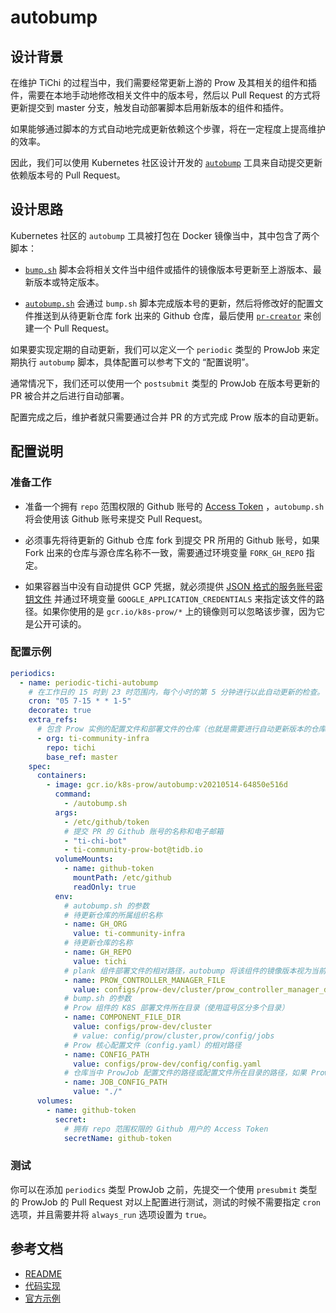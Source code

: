 # autobump

## 设计背景

在维护 TiChi 的过程当中，我们需要经常更新上游的 Prow 及其相关的组件和插件，需要在本地手动地修改相关文件中的版本号，然后以 Pull Request 的方式将更新提交到 master 分支，触发自动部署脚本启用新版本的组件和插件。

如果能够通过脚本的方式自动地完成更新依赖这个步骤，将在一定程度上提高维护的效率。

因此，我们可以使用 Kubernetes 社区设计开发的 [`autobump`](https://github.com/kubernetes/test-infra/tree/master/prow/cmd/autobump) 工具来自动提交更新依赖版本号的 Pull Request。

## 设计思路

Kubernetes 社区的 `autobump` 工具被打包在 Docker 镜像当中，其中包含了两个脚本：

- [`bump.sh`](https://github.com/kubernetes/test-infra/blob/master/prow/cmd/autobump/bump.sh) 脚本会将相关文件当中组件或插件的镜像版本号更新至上游版本、最新版本或特定版本。
  
- [`autobump.sh`](https://github.com/kubernetes/test-infra/blob/master/prow/cmd/autobump/autobump.sh) 会通过 `bump.sh` 脚本完成版本号的更新，然后将修改好的配置文件推送到从待更新仓库 fork 出来的 Github 仓库，最后使用 [`pr-creator`](https://github.com/kubernetes/test-infra/tree/master/robots/pr-creator) 来创建一个 Pull Request。

如果要实现定期的自动更新，我们可以定义一个 `periodic` 类型的 ProwJob 来定期执行 `autobump` 脚本，具体配置可以参考下文的 “配置说明”。

通常情况下，我们还可以使用一个 `postsubmit` 类型的 ProwJob 在版本号更新的 PR 被合并之后进行自动部署。

配置完成之后，维护者就只需要通过合并 PR 的方式完成 Prow 版本的自动更新。

## 配置说明

### 准备工作

- 准备一个拥有 `repo` 范围权限的 Github 账号的 [Access Token](https://github.com/settings/tokens) ，`autobump.sh` 将会使用该 Github 账号来提交 Pull Request。
  
- 必须事先将待更新的 Github 仓库 fork 到提交 PR 所用的 Github 账号，如果 Fork 出来的仓库与源仓库名称不一致，需要通过环境变量 `FORK_GH_REPO` 指定。

- 如果容器当中没有自动提供 GCP 凭据，就必须提供 [JSON 格式的服务账号密钥文件](https://cloud.google.com/iam/docs/creating-managing-service-account-keys) 并通过环境变量 `GOOGLE_APPLICATION_CREDENTIALS` 来指定该文件的路径。如果你使用的是 `gcr.io/k8s-prow/*` 上的镜像则可以忽略该步骤，因为它是公开可读的。
  
### 配置示例

```yaml
periodics:
  - name: periodic-tichi-autobump
    # 在工作日的 15 时到 23 时范围内，每个小时的第 5 分钟进行以此自动更新的检查。
    cron: "05 7-15 * * 1-5"
    decorate: true
    extra_refs:
      # 包含 Prow 实例的配置文件和部署文件的仓库（也就是需要进行自动更新版本的仓库）
      - org: ti-community-infra
        repo: tichi
        base_ref: master
    spec:
      containers:
        - image: gcr.io/k8s-prow/autobump:v20210514-64850e516d
          command:
            - /autobump.sh
          args:
            - /etc/github/token
            # 提交 PR 的 Github 账号的名称和电子邮箱
            - "ti-chi-bot"
            - ti-community-prow-bot@tidb.io
          volumeMounts:
            - name: github-token
              mountPath: /etc/github
              readOnly: true
          env:
            # autobump.sh 的参数
            # 待更新仓库的所属组织名称
            - name: GH_ORG
              value: ti-community-infra
            # 待更新仓库的名称
            - name: GH_REPO
              value: tichi
            # plank 组件部署文件的相对路径，autobump 将该组件的镜像版本视为当前版本（旧的版本）
            - name: PROW_CONTROLLER_MANAGER_FILE
              value: configs/prow-dev/cluster/prow_controller_manager_deployment.yaml
            # bump.sh 的参数
            # Prow 组件的 K8S 部署文件所在目录（使用逗号区分多个目录）
            - name: COMPONENT_FILE_DIR
              value: configs/prow-dev/cluster
              # value: config/prow/cluster,prow/config/jobs
            # Prow 核心配置文件（config.yaml）的相对路径
            - name: CONFIG_PATH
              value: configs/prow-dev/config/config.yaml
            # 仓库当中 ProwJob 配置文件的路径或配置文件所在目录的路径，如果 ProwJob 的配置定义在 config.yaml 文件当中则可忽略该配置
            - name: JOB_CONFIG_PATH
              value: "./"
      volumes:
        - name: github-token
          secret:
            # 拥有 repo 范围权限的 Github 用户的 Access Token
            secretName: github-token
```

### 测试

你可以在添加 `periodics` 类型 ProwJob 之前，先提交一个使用 `presubmit` 类型的 ProwJob 的 Pull Request 对以上配置进行测试，测试的时候不需要指定 `cron` 选项，并且需要并将 `always_run` 选项设置为 `true`。

## 参考文档

- [README](https://github.com/kubernetes/test-infra/blob/master/prow/cmd/autobump/README.md)
- [代码实现](https://github.com/kubernetes/test-infra/tree/master/prow/cmd/autobump)
- [官方示例](https://github.com/kubernetes/test-infra/blob/master/prow/cmd/autobump/example-periodic.yaml)
